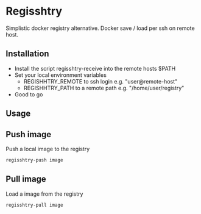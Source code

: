 # Regisshtry
Simplistic docker registry alternative. Docker save / load per ssh on remote host.

## Installation
- Install the script regisshtry-receive into the remote hosts $PATH
- Set your local environment variables
  - REGISHHTRY_REMOTE to ssh login e.g. "user@remote-host"
  - REGISHHTRY_PATH to a remote path e.g. "/home/user/registry"
- Good to go

## Usage

## Push image

Push a local image to the registry

```bash
regisshtry-push image
```

## Pull image

Load a image from the registry

```bash
regisshtry-pull image
```
